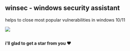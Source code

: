 ## winsec - windows security assistant
helps to close most popular vulnerabilities in windows 10/11

![](https://i.imgur.com/jjFoA3G.png)


##
**i'll glad to get a star from you ❤️**
